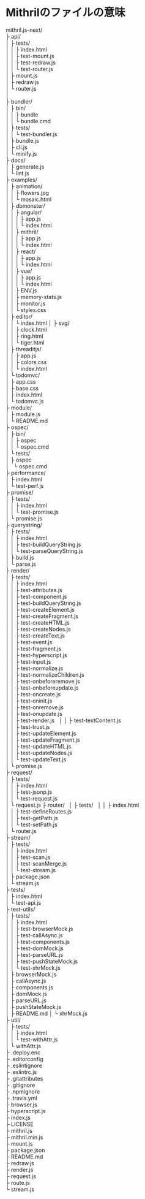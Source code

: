 # Mithrilのファイルの意味

mithril.js-next/  
	├ api/  
	│ ├ tests/  
	│ │  ├ index.html  
	│ │  ├ test-mount.js  
	│ │  ├ test-redraw.js  
	│ │  └ test-router.js  
	│ ├ mount.js  
	│ ├ redraw.js  
	│ └ router.js  
	│  
	├ bundler/  
	│ ├ bin/  
	│ │ ├ bundle  
	│ │ └ bundle.cmd  
	│ ├ tests/  
	│ │ └ test-bundler.js  
	│ ├ bundle.js  
	│ ├ cli.js  
	│ └ minify.js  
	├ docs/  
	│ ├ generate.js  
	│ └ lint.js  
	├ examples/  
	│ ├ animation/  
	│ │ ├ flowers.jpg  
	│ │ └ mosaic.html  
	│ ├ dbmonster/  
	│ │  ├ angular/  
	│ │  │  ├ app.js  
	│ │  │  └ index.html  
	│ │  ├ mithril/  
	│ │  │  ├ app.js  
	│ │  │  └ index.html  
	│ │  ├ react/  
	│ │  │  ├ app.js  
	│ │  │  └ index.html  
	│ │  ├ vue/  
	│ │  │  ├ app.js  
	│ │  │  └ index.html  
	│ │  ├ ENV.js  
	│ │  ├ memory-stats.js  
	│ │  ├ monitor.js  
	│ │  └ styles.css  
	│ ├ editor/  
	│ │  └ index.html 
	│ ├ svg/  
	│ │  ├ clock.html  
	│ │  ├ ring.html  
	│ │  └ tiger.html  
	│ ├ threaditjs/  
	│ │  ├ app.js  
	│ │  ├ colors.css  
	│ │  └ index.html  
	│ └ todomvc/  
	│    ├ app.css  
	│    ├ base.css  
	│    ├ index.html  
	│    └ todomvc.js  
	├ module/  
	│ ├ module.js  
	│ └ README.md  
	├ ospec/  
	│ ├ bin/  
	│ │ ├ ospec  
	│ │ └ ospec.cmd  
	│ └ tests/  
	│    ├ ospec  
	│    └ ospec.cmd  
	├ performance/  
	│ ├ index.html  
	│ └ test-perf.js  
	├ promise/  
	│ ├ tests/  
	│ │  ├ index.html  
	│ │  └ test-promise.js  
	│ └ promise.js  
	├ querystring/  
	│ ├  tests/  
	│ │  ├ index.html  
	│ │  ├ test-buildQueryString.js  
	│ │  └ test-parseQueryString.js  
	│ ├ build.js  
	│ └ parse.js  
	├ render/  
	│ ├ tests/  
	│ │  ├ index.html  
	│ │  ├ test-attributes.js  
	│ │  ├ test-component.js  
	│ │  ├ test-buildQueryString.js  
	│ │  ├ test-createElement.js  
	│ │  ├ test-createFragment.js  
	│ │  ├ test-createHTML.js  
	│ │  ├ test-createNodes.js  
	│ │  ├ test-createText.js  
	│ │  ├ test-event.js  
	│ │  ├ test-fragment.js  
	│ │  ├ test-hyperscript.js  
	│ │  ├ test-input.js  
	│ │  ├ test-normalize.js  
	│ │  ├ test-normalizeChildren.js  
	│ │  ├ test-onbeforeremove.js  
	│ │  ├ test-onbeforeupdate.js  
	│ │  ├ test-oncreate.js  
	│ │  ├ test-oninit.js  
	│ │  ├ test-onremove.js  
	│ │  ├ test-onupdate.js  
	│ │  ├ test-render.js  
	│ │  ├ test-textContent.js  
	│ │  ├ test-trust.js  
	│ │  ├ test-updateElement.js  
	│ │  ├ test-updateFragment.js  
	│ │  ├ test-updateHTML.js  
	│ │  ├ test-updateNodes.js  
	│ │  └ test-updateText.js  
	│ └ promise.js  
	├ request/  
	│ ├ tests/  
	│ │  ├ index.html  
	│ │  ├ test-jsonp.js  
	│ │  └ test-request.js  
	│ └  request.js
	├ router/   
	│ ├ tests/  
	│ │  ├ index.html  
	│ │  ├ test-defineRoutes.js  
	│ │  ├ test-getPath.js  
	│ │  └ test-setPath.js  
	│ └ router.js  
	├ stream/  
	│ ├ tests/  
	│ │  ├ index.html  
	│ │  ├ test-scan.js  
	│ │  ├ test-scanMerge.js  
	│ │  └ test-stream.js  
	│ ├ package.json  
	│ └ stream.js  
	├ tests/  
	│ ├ index.html  
	│ └ test-api.js  
	├ test-utils/  
	│ ├ tests/  
	│ │  ├ index.html  
	│ │  ├ test-browserMock.js  
	│ │  ├ test-callAsync.js  
	│ │  ├ test-components.js  
	│ │  ├ test-domMock.js  
	│ │  ├ test-parseURL.js  
	│ │  ├ test-pushStateMock.js  
	│ │  └ test-xhrMock.js  
	│ ├ browserMock.js  
	│ ├ callAsync.js  
	│ ├ components.js  
	│ ├ domMock.js  
	│ ├ parseURL.js  
	│ ├ pushStateMock.js  
	│ ├ README.md
	│ └ xhrMock.js  
	├ util/  
	│ ├ tests/  
	│ │  ├ index.html  
	│ │  └ test-withAttr.js  
	│ └ withAttr.js  
	├ .deploy.enc  
	├ .editorconfig  
	├ .eslintignore  
	├ .eslintrc.js  
	├ .gitattributes  
	├ .gitignore  
	├ .npmignore  
	├ .travis.yml  
	├ browser.js  
	├ hyperscript.js  
	├ index.js  
	├ LICENSE  
	├ mithril.js  
	├ mithril.min.js  
	├ mount.js  
	├ package.json  
	├ README.md  
	├ redraw.js  
	├ render.js  
	├ request.js  
	├ route.js  
	└ stream.js  

